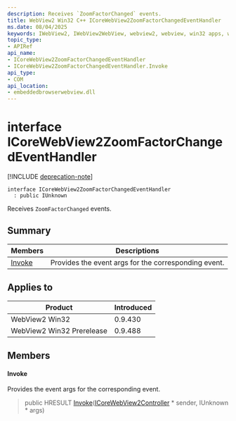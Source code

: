 ```yaml
---
description: Receives `ZoomFactorChanged` events.
title: WebView2 Win32 C++ ICoreWebView2ZoomFactorChangedEventHandler
ms.date: 08/04/2025
keywords: IWebView2, IWebView2WebView, webview2, webview, win32 apps, win32, edge, ICoreWebView2, ICoreWebView2Controller, browser control, edge html, ICoreWebView2ZoomFactorChangedEventHandler
topic_type: 
- APIRef
api_name:
- ICoreWebView2ZoomFactorChangedEventHandler
- ICoreWebView2ZoomFactorChangedEventHandler.Invoke
api_type:
- COM
api_location:
- embeddedbrowserwebview.dll
---
```


# interface ICoreWebView2ZoomFactorChangedEventHandler

[!INCLUDE [deprecation-note](../includes/deprecation-note.md)]

```
interface ICoreWebView2ZoomFactorChangedEventHandler
  : public IUnknown
```

Receives `ZoomFactorChanged` events.

## Summary

 Members                        | Descriptions
--------------------------------|---------------------------------------------
[Invoke](#invoke) | Provides the event args for the corresponding event.

## Applies to

Product                         | Introduced
--------------------------------|---------------------------------------------
WebView2 Win32            |    0.9.430
WebView2 Win32 Prerelease |    0.9.488

## Members

#### Invoke

Provides the event args for the corresponding event.

> public HRESULT [Invoke](#invoke)([ICoreWebView2Controller](icorewebview2controller.md#icorewebview2controller) * sender, IUnknown * args)

